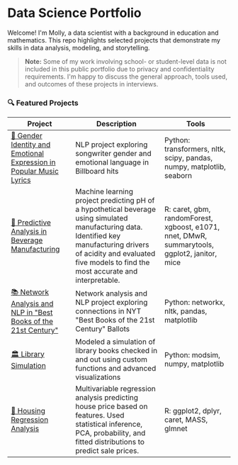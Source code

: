 # Data Science Portfolio

Welcome! I'm Molly, a data scientist with a background in education and mathematics. This repo highlights selected projects that demonstrate my skills in data analysis, modeling, and storytelling.

> **Note:** Some of my work involving school- or student-level data is not included in this public portfolio due to privacy and confidentiality requirements. I'm happy to discuss the general approach, tools used, and outcomes of these projects in interviews.


### 🔍 Featured Projects

| Project | Description | Tools |
|--------|-------------|-------|
| [🎵 Gender Identity and Emotional Expression in Popular Music Lyrics](./sentiment_analysis_lyrics/) | NLP project exploring songwriter gender and emotional language in Billboard hits |  Python: transformers, nltk, scipy, pandas, numpy, matplotlib, seaborn |
| [🧪 Predictive Analysis in Beverage Manufacturing ](./predictive_analysis_ph/) | Machine learning project predicting pH of a hypothetical beverage using simulated manufacturing data. Identified key manufacturing drivers of acidity and evaluated five models to find the most accurate and interpretable. | R: caret, gbm, randomForest, xgboost, e1071, nnet, DMwR, summarytools, ggplot2, janitor, mice|
| [📚 Network Analysis and NLP in "Best Books of the 21st Century"](./network_analysis_books/) | Network analysis and NLP project exploring connections in NYT "Best Books of the 21st Century" Ballots | Python: networkx, nltk, pandas, matplotlib |
| [🏛️ Library Simulation](./simulation_library/) | Modeled a simulation of library books checked in and out using custom functions and advanced visualizations | Python: modsim, numpy, matplotlib |
| [🏡 Housing Regression Analysis](./regression_analysis_housing/) | Multivariable regression analysis predicting house price based on features. Used statistical inference, PCA, probability, and fitted distributions to predict sale prices.| R: ggplot2, dplyr, caret, MASS, glmnet |
